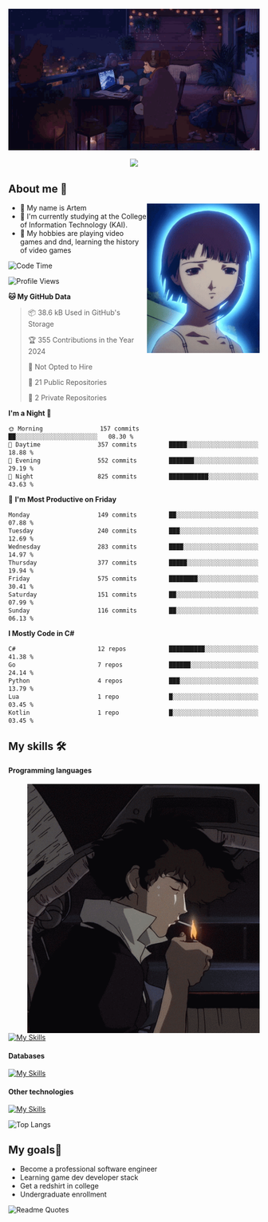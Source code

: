 <div align="center">
  <p>
    <img src="assets/lo-fi.gif">
  </p>
  <p>
    <img src="https://readme-typing-svg.herokuapp.com?color=%2336BCF7&lines=Welcome-to-my-profile&center=true&width=380&height=50&duration=4000&pause=1000">
  </p>
</div>

<div>
  <h2>About me 🚀</h2>
   <div align="center">
    <img src="assets/lain2.gif" align="right" height="300px">
  </div>
  <ul>
    <li>👨 My name is Artem</li>
    <li>🌱 I'm currently studying at the College of Information Technology (KAI).</li>
    <li>👾 My hobbies are playing video games and dnd, learning the history of video games </li>
  </ul>
</div>


<!--START_SECTION:waka-->
![Code Time](http://img.shields.io/badge/Code%20Time-238%20hrs%2017%20mins-blue)

![Profile Views](http://img.shields.io/badge/Profile%20Views-0-blue)

**🐱 My GitHub Data** 

> 📦 38.6 kB Used in GitHub's Storage 
 > 
> 🏆 355 Contributions in the Year 2024
 > 
> 🚫 Not Opted to Hire
 > 
> 📜 21 Public Repositories 
 > 
> 🔑 2 Private Repositories 
 > 
**I'm a Night 🦉** 

```text
🌞 Morning                157 commits         ██░░░░░░░░░░░░░░░░░░░░░░░   08.30 % 
🌆 Daytime                357 commits         █████░░░░░░░░░░░░░░░░░░░░   18.88 % 
🌃 Evening                552 commits         ███████░░░░░░░░░░░░░░░░░░   29.19 % 
🌙 Night                  825 commits         ███████████░░░░░░░░░░░░░░   43.63 % 
```
📅 **I'm Most Productive on Friday** 

```text
Monday                   149 commits         ██░░░░░░░░░░░░░░░░░░░░░░░   07.88 % 
Tuesday                  240 commits         ███░░░░░░░░░░░░░░░░░░░░░░   12.69 % 
Wednesday                283 commits         ████░░░░░░░░░░░░░░░░░░░░░   14.97 % 
Thursday                 377 commits         █████░░░░░░░░░░░░░░░░░░░░   19.94 % 
Friday                   575 commits         ████████░░░░░░░░░░░░░░░░░   30.41 % 
Saturday                 151 commits         ██░░░░░░░░░░░░░░░░░░░░░░░   07.99 % 
Sunday                   116 commits         ██░░░░░░░░░░░░░░░░░░░░░░░   06.13 % 
```


**I Mostly Code in C#** 

```text
C#                       12 repos            ██████████░░░░░░░░░░░░░░░   41.38 % 
Go                       7 repos             ██████░░░░░░░░░░░░░░░░░░░   24.14 % 
Python                   4 repos             ███░░░░░░░░░░░░░░░░░░░░░░   13.79 % 
Lua                      1 repo              █░░░░░░░░░░░░░░░░░░░░░░░░   03.45 % 
Kotlin                   1 repo              █░░░░░░░░░░░░░░░░░░░░░░░░   03.45 % 
```




<!--END_SECTION:waka-->

## My skills 🛠️
#### Programming languages
<div align="center">
  <img src="assets/bebop_smoke.gif" align="right" height="500px">
</div>


[![My Skills](https://skillicons.dev/icons?i=go,cs,python)](https://skillicons.dev)
#### Databases
[![My Skills](https://skillicons.dev/icons?i=mysql,mongodb,postgres)](https://skillicons.dev)
#### Other technologies
[![My Skills](https://skillicons.dev/icons?i=unity,docker,git,wasm,githubactions,kafka)](https://skillicons.dev)

![Top Langs](https://github-readme-stats.vercel.app/api/top-langs/?username=nifle3&layout=compact&theme=nord)


## My goals🚀
- Become a professional software engineer
- Learning game dev developer stack
- Get a redshirt in college
- Undergraduate enrollment

![Readme Quotes](https://quotes-github-readme.vercel.app/api?type=horizontal&theme=nord) 
